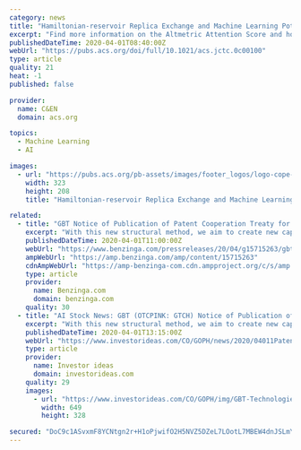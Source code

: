 ```yaml
---
category: news
title: "Hamiltonian-reservoir Replica Exchange and Machine Learning Potentials for Computational Organic Chemistry"
excerpt: "Find more information on the Altmetric Attention Score and how the score is calculated. This work combines a machine learning potential energy function with a modular enhanced sampling scheme to obtain statistically converged thermodynamical properties of flexible medium size organic molecules at high ab initio level. We offer a modular ..."
publishedDateTime: 2020-04-01T08:40:00Z
webUrl: "https://pubs.acs.org/doi/full/10.1021/acs.jctc.0c00100"
type: article
quality: 21
heat: -1
published: false

provider:
  name: C&EN
  domain: acs.org

topics:
  - Machine Learning
  - AI

images:
  - url: "https://pubs.acs.org/pb-assets/images/footer_logos/logo-cope-1525375622977.png"
    width: 323
    height: 208
    title: "Hamiltonian-reservoir Replica Exchange and Machine Learning Potentials for Computational Organic Chemistry"

related:
  - title: "GBT Notice of Publication of Patent Cooperation Treaty for 3D Chip and Memory Application"
    excerpt: "With this new structural method, we aim to create new capabilities for IC designers, enabling vast amount of circuits on one chip. Simply put, we believe this platform could be ... and Artificial Intelligence (AI) enabled mobile technology platforms. GBT has a portfolio of Intellectual Property that, when commercialized, will include smart ..."
    publishedDateTime: 2020-04-01T11:00:00Z
    webUrl: "https://www.benzinga.com/pressreleases/20/04/g15715263/gbt-notice-of-publication-of-patent-cooperation-treaty-for-3d-chip-and-memory-application"
    ampWebUrl: "https://amp.benzinga.com/amp/content/15715263"
    cdnAmpWebUrl: "https://amp-benzinga-com.cdn.ampproject.org/c/s/amp.benzinga.com/amp/content/15715263"
    type: article
    provider:
      name: Benzinga.com
      domain: benzinga.com
    quality: 30
  - title: "AI Stock News: GBT (OTCPINK: GTCH) Notice of Publication of Patent Cooperation Treaty for 3D Chip and Memory Application"
    excerpt: "With this new structural method, we aim to create new capabilities for IC designers, enabling vast amount of circuits on one chip. Simply put, we believe this platform could be ... and Artificial Intelligence (AI) enabled mobile technology platforms. GBT has a portfolio of Intellectual Property that, when commercialized, will include smart ..."
    publishedDateTime: 2020-04-01T13:15:00Z
    webUrl: "https://www.investorideas.com/CO/GOPH/news/2020/04011Patent-3DChip-MemoryApplication.asp"
    type: article
    provider:
      name: Investor ideas
      domain: investorideas.com
    quality: 29
    images:
      - url: "https://www.investorideas.com/CO/GOPH/img/GBT-Technologies.jpg"
        width: 649
        height: 328

secured: "DoC9c1ASvxmF8YCNtgn2r+H1oPjwifO2H5NVZ5DZeL7LOotL7MBEW4dnJSLmYQfbCUV0rE92LinnPv8+/3x2FqRAeikH3+TzNl8EdvXgBcgBhBJaMRRru+HlthrrartUp8QrIIkmqqjU0vTfde79D+zACUbRxnUSmnPtD3Di+HcGmvhuQPfqQezYFB8DXFvv8QuTuZJ8M23jnPMKs0X3H07ez7p+TcDQEAPqGqEnepL+o6xhsTxD8OatY6Ex7Gms3uRA7AZbj4NGf/+lTs2XYssUm7LzNT8agsDlAwFycPGbj3P/jUV+7lHQbu6uyB3dVITVhN1yV9h2OVjkXNAg3fmfjZFJCvbVCLlHyu5cUcJLKuGj0DbecYyRpLeXnFEKOnQX//F6is19P5KyRVv0chJu09LyDOf2dh78LTH/jYR8pd+4v/O80wGHUru8ul8NgSyjI78x4sOual+Wm5wqPsRFLEzneRUmthE3zREArwM=;YdSEGiWJ+6i0s8KwNZFfDQ=="
---
```



